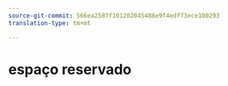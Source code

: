 ```yaml
---
source-git-commit: 566ea2587f101202045488e9f4edf73ece100293
translation-type: tm+mt

---
```

# espaço reservado
